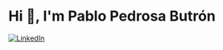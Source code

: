 # Hi 👋, I'm Pablo Pedrosa Butrón

[![LinkedIn](https://img.shields.io/badge/linkedin-%230077B5.svg?style=for-the-badge&logo=linkedin&logoColor=white)](https://www.linkedin.com/in/ppedrosabutron/)
<!--

🔭 **Currently working on:** React, Node.js, MongoDB

🌱 **Learning:** Next.js

☁️ **Interest:** 

📝 **Articles:** Regularly write on [Hashnode](https://hashnode.com/@1010nishant)

💬 **Ask me about:** AWS, React, React Native, Node.js, MongoDB

📫 **Reach me:** 
- Email: nishantjangid6377@gmail.com
- Discord: 1010nishant

---

### Mark streak 🏆

### Technologies That I Know 👨🏻‍💻

### Connect With Me 🤝

- [LinkedIn](https://www.linkedin.com/in/your-linkedin/)
- [Twitter](https://twitter.com/your-twitter/)
- [Instagram](https://www.instagram.com/your-instagram/)
- [Hashnode](https://hashnode.com/@your-hashnode/)
- Discord: 1010nishant


**ppedrosa88/ppedrosa88** is a ✨ _special_ ✨ repository because its `README.md` (this file) appears on your GitHub profile.

Here are some ideas to get you started:

- 🔭 I’m currently working on ...
- 🌱 I’m currently learning ...
- 👯 I’m looking to collaborate on ...
- 🤔 I’m looking for help with ...
- 💬 Ask me about ...
- 📫 How to reach me: ...
- 😄 Pronouns: ...
- ⚡ Fun fact: ...
-->
